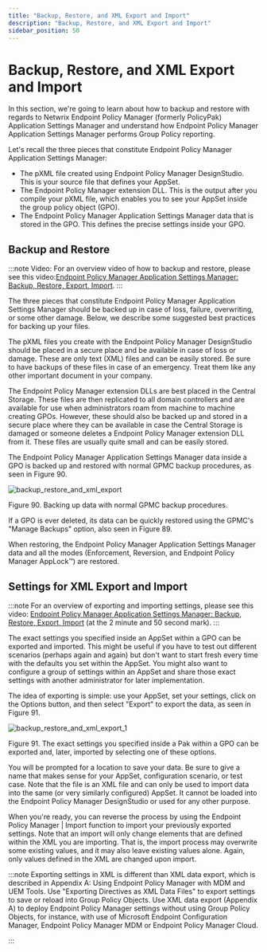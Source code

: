 ```yaml
---
title: "Backup, Restore, and XML Export and Import"
description: "Backup, Restore, and XML Export and Import"
sidebar_position: 50
---
```


# Backup, Restore, and XML Export and Import

In this section, we're going to learn about how to backup and restore with regards to Netwrix
Endpoint Policy Manager (formerly PolicyPak) Application Settings Manager and understand how
Endpoint Policy Manager Application Settings Manager performs Group Policy reporting.

Let's recall the three pieces that constitute Endpoint Policy Manager Application Settings Manager:

- The pXML file created using Endpoint Policy Manager DesignStudio. This is your source file that
  defines your AppSet.
- The Endpoint Policy Manager extension DLL. This is the output after you compile your pXML file,
  which enables you to see your AppSet inside the group policy object (GPO).
- The Endpoint Policy Manager Application Settings Manager data that is stored in the GPO. This
  defines the precise settings inside your GPO.

## Backup and Restore

:::note
Video: For an overview video of how to backup and restore, please see this
video:[Endpoint Policy Manager Application Settings Manager: Backup, Restore, Export, Import](/docs/endpointpolicymanager/gettingstarted/misc/videos/upgradingmaintenance/backup.md).
:::


The three pieces that constitute Endpoint Policy Manager Application Settings Manager should be
backed up in case of loss, failure, overwriting, or some other damage. Below, we describe some
suggested best practices for backing up your files.

The pXML files you create with the Endpoint Policy Manager DesignStudio should be placed in a secure
place and be available in case of loss or damage. These are only text (XML) files and can be easily
stored. Be sure to have backups of these files in case of an emergency. Treat them like any other
important document in your company.

The Endpoint Policy Manager extension DLLs are best placed in the Central Storage. These files are
then replicated to all domain controllers and are available for use when administrators roam from
machine to machine creating GPOs. However, these should also be backed up and stored in a secure
place where they can be available in case the Central Storage is damaged or someone deletes a
Endpoint Policy Manager extension DLL from it. These files are usually quite small and can be easily
stored.

The Endpoint Policy Manager Application Settings Manager data inside a GPO is backed up and restored
with normal GPMC backup procedures, as seen in Figure 90.

![backup_restore_and_xml_export](/images/endpointpolicymanager/troubleshooting/applicationsettings/backup/backup_restore_and_xml_export.webp)

Figure 90. Backing up data with normal GPMC backup procedures.

If a GPO is ever deleted, its data can be quickly restored using the GPMC's "Manage Backups" option,
also seen in Figure 89.

When restoring, the Endpoint Policy Manager Application Settings Manager data and all the modes
(Enforcement, Reversion, and Endpoint Policy Manager AppLock™) are restored.

## Settings for XML Export and Import

:::note
For an overview of exporting and importing settings, please see this video:
[Endpoint Policy Manager Application Settings Manager: Backup, Restore, Export, Import](/docs/endpointpolicymanager/gettingstarted/misc/videos/upgradingmaintenance/backup.md)
(at the 2 minute and 50 second mark).
:::


The exact settings you specified inside an AppSet within a GPO can be exported and imported. This
might be useful if you have to test out different scenarios (perhaps again and again) but don't want
to start fresh every time with the defaults you set within the AppSet. You might also want to
configure a group of settings within an AppSet and share those exact settings with another
administrator for later implementation.

The idea of exporting is simple: use your AppSet, set your settings, click on the Options button,
and then select "Export" to export the data, as seen in Figure 91.

![backup_restore_and_xml_export_1](/images/endpointpolicymanager/troubleshooting/applicationsettings/backup/backup_restore_and_xml_export_1.webp)

Figure 91. The exact settings you specified inside a Pak within a GPO can be exported and, later,
imported by selecting one of these options.

You will be prompted for a location to save your data. Be sure to give a name that makes sense for
your AppSet, configuration scenario, or test case. Note that the file is an XML file and can only be
used to import data into the same (or very similarly configured) AppSet. It cannot be loaded into
the Endpoint Policy Manager DesignStudio or used for any other purpose.

When you're ready, you can reverse the process by using the Endpoint Policy Manager | Import
function to import your previously exported settings. Note that an import will only change elements
that are defined within the XML you are importing. That is, the import process may overwrite some
existing values, and it may also leave existing values alone. Again, only values defined in the XML
are changed upon import.

:::note
Exporting settings in XML is different than XML data export, which is described in
Appendix A: Using Endpoint Policy Manager with MDM and UEM Tools. Use "Exporting Directives as XML
Data Files" to export settings to save or reload into Group Policy Objects. Use XML data export
(Appendix A) to deploy Endpoint Policy Manager settings without using Group Policy Objects, for
instance, with use of Microsoft Endpoint Configuration Manager, Endpoint Policy Manager MDM or
Endpoint Policy Manager Cloud.

:::
